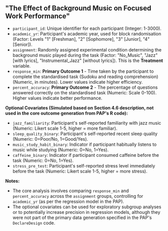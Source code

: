 ## "The Effect of Background Music on Focused Work Performance"

*   `participant_id`: Unique identifier for each participant (Integer: 1-3000).
*   `academic_yr`: Participant's academic year, used for block randomisation (Factor: Levels "1" [Freshman], "2" [Sophomore], "3" [Junior], "4" [Senior]).
*   `assignment`: Randomly assigned experimental condition determining the background music played during the task (Factor: "No_Music", "Jazz" [with lyrics], "Instrumental_Jazz" [without lyrics]). This is the **Treatment** variable.
*   `response_min`: **Primary Outcome 1** - Time taken by the participant to complete the standardised task (Sudoku and reading comprehension) (Numeric, in minutes). Lower values indicate higher efficiency.
*   `percent_accuracy`: **Primary Outcome 2** - The percentage of questions answered correctly on the standardised task (Numeric: Scale 0-100). Higher values indicate better performance.

**Optional Covariates (Simulated based on Section 4.6 description, not used in the core outcome generation from PAP's R code):**

*   `jazz_familiarity`: Participant's self-reported familiarity with jazz music (Numeric: Likert scale 1-5, higher = more familiar).
*   `sleep_quality_binary`: Participant's self-reported recent sleep quality (Numeric: 0=Poor/No, 1=Good/Yes).
*   `music_study_habit_binary`: Indicator if participant habitually listens to music while studying (Numeric: 0=No, 1=Yes).
*   `caffeine_binary`: Indicator if participant consumed caffeine before the task (Numeric: 0=No, 1=Yes).
*   `stress_pre_test`: Participant's self-reported stress level immediately before the task (Numeric: Likert scale 1-5, higher = more stress).

**Notes:**

*   The core analysis involves comparing `response_min` and `percent_accuracy` across the `assignment` groups, controlling for `academic_yr` (as per the regression model in the PAP).
*   The optional covariates can be used for exploratory subgroup analyses or to potentially increase precision in regression models, although they were not part of the primary data generation specified in the PAP's `DeclareDesign` code.